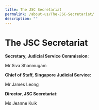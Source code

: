```yaml
---
title: The JSC Secretariat
permalink: /about-us/The-JSC-Secretariat/
description: ""
---
```

# The JSC Secretariat

**Secretary, Judicial Service Commission:**

Mr Siva Shanmugam

**Chief of Staff, Singapore Judicial Service:**

Mr James Leong

**Director, JSC Secretariat:**

Ms Jeanne Kuik